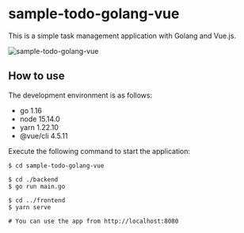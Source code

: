 # sample-todo-golang-vue
This is a simple task management application with Golang and Vue.js.

![sample-todo-golang-vue](https://user-images.githubusercontent.com/43493096/117771915-95404d80-b271-11eb-83da-da406fcaec67.gif)

## How to use
The development environment is as follows:

- go 1.16
- node 15.14.0
- yarn 1.22.10
- @vue/cli 4.5.11

Execute the following command to start the application:

```console
$ cd sample-todo-golang-vue

$ cd ./backend
$ go run main.go

$ cd ../frontend
$ yarn serve

# You can use the app from http://localhost:8080
```
